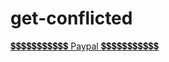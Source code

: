 # get-conflicted
[💲💲💲💲💲💲💲💲💲💲💲 Paypal 💲💲💲💲💲💲💲💲💲💲💲](https://www.paypal.com/paypalme/supergike "Un petit don ? ^^")
